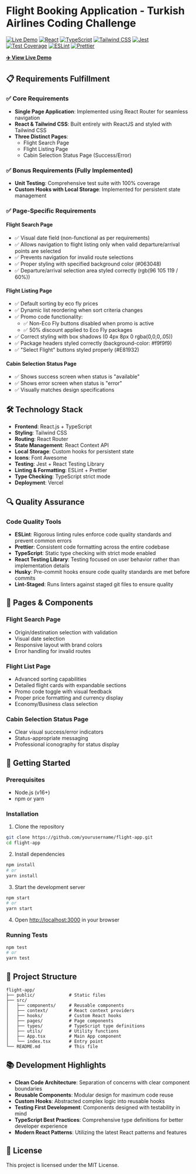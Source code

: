 # Flight Booking Application - Turkish Airlines Coding Challenge

[![Live Demo](https://img.shields.io/badge/demo-online-green.svg)](https://flight-app-rho-eight.vercel.app/)
[![React](https://img.shields.io/badge/React-18-blue.svg)](https://reactjs.org/)
[![TypeScript](https://img.shields.io/badge/TypeScript-5-blue.svg)](https://www.typescriptlang.org/)
[![Tailwind CSS](https://img.shields.io/badge/Tailwind%20CSS-3-blueviolet.svg)](https://tailwindcss.com/)
[![Jest](https://img.shields.io/badge/Jest-29-red.svg)](https://jestjs.io/)
[![Test Coverage](https://img.shields.io/badge/coverage-100%25-brightgreen.svg)](https://flight-app-rho-eight.vercel.app/)
[![ESLint](https://img.shields.io/badge/ESLint-8-4B32C3.svg)](https://eslint.org/)
[![Prettier](https://img.shields.io/badge/Prettier-3-F7B93E.svg)](https://prettier.io/)

**[✈️ View Live Demo](https://flight-app-rho-eight.vercel.app/)**

## 📋 Requirements Fulfillment

### ✅ Core Requirements
- **Single Page Application**: Implemented using React Router for seamless navigation
- **React & Tailwind CSS**: Built entirely with ReactJS and styled with Tailwind CSS
- **Three Distinct Pages**: 
  - Flight Search Page
  - Flight Listing Page 
  - Cabin Selection Status Page (Success/Error)

### ✅ Bonus Requirements (Fully Implemented)
- **Unit Testing**: Comprehensive test suite with 100% coverage
- **Custom Hooks with Local Storage**: Implemented for persistent state management

### ✅ Page-Specific Requirements

#### Flight Search Page
- ✅ Visual date field (non-functional as per requirements)
- ✅ Allows navigation to flight listing only when valid departure/arrival points are selected
- ✅ Prevents navigation for invalid route selections
- ✅ Proper styling with specified background color (#063048)
- ✅ Departure/arrival selection area styled correctly (rgb(96 105 119 / 60%))

#### Flight Listing Page
- ✅ Default sorting by eco fly prices
- ✅ Dynamic list reordering when sort criteria changes
- ✅ Promo code functionality:
  - ✅ Non-Eco Fly buttons disabled when promo is active
  - ✅ 50% discount applied to Eco Fly packages
- ✅ Correct styling with box shadows (0 4px 8px 0 rgba(0,0,0,.05))
- ✅ Package headers styled correctly (background-color: #f9f9f9)
- ✅ "Select Flight" buttons styled properly (#E81932)

#### Cabin Selection Status Page
- ✅ Shows success screen when status is "available"
- ✅ Shows error screen when status is "error"
- ✅ Visually matches design specifications

## 🛠️ Technology Stack

- **Frontend**: React.js + TypeScript
- **Styling**: Tailwind CSS
- **Routing**: React Router
- **State Management**: React Context API
- **Local Storage**: Custom hooks for persistent state
- **Icons**: Font Awesome
- **Testing**: Jest + React Testing Library
- **Linting & Formatting**: ESLint + Prettier
- **Type Checking**: TypeScript strict mode
- **Deployment**: Vercel

## 🔍 Quality Assurance

### Code Quality Tools
- **ESLint**: Rigorous linting rules enforce code quality standards and prevent common errors
- **Prettier**: Consistent code formatting across the entire codebase
- **TypeScript**: Static type checking with strict mode enabled
- **React Testing Library**: Testing focused on user behavior rather than implementation details
- **Husky**: Pre-commit hooks ensure code quality standards are met before commits
- **Lint-Staged**: Runs linters against staged git files to ensure quality


## 📱 Pages & Components

### Flight Search Page
- Origin/destination selection with validation
- Visual date selection
- Responsive layout with brand colors
- Error handling for invalid routes

### Flight List Page
- Advanced sorting capabilities
- Detailed flight cards with expandable sections
- Promo code toggle with visual feedback
- Proper price formatting and currency display
- Economy/Business class selection

### Cabin Selection Status Page
- Clear visual success/error indicators
- Status-appropriate messaging
- Professional iconography for status display


## 🚀 Getting Started

### Prerequisites
- Node.js (v16+)
- npm or yarn

### Installation

1. Clone the repository
```bash
git clone https://github.com/yourusername/flight-app.git
cd flight-app
```

2. Install dependencies
```bash
npm install
# or
yarn install
```

3. Start the development server
```bash
npm start
# or
yarn start
```

4. Open [http://localhost:3000](http://localhost:3000) in your browser

### Running Tests

```bash
npm test
# or
yarn test
```

## 🧩 Project Structure

```
flight-app/
├── public/             # Static files
├── src/
│   ├── components/     # Reusable components
│   ├── context/        # React context providers
│   ├── hooks/          # Custom React hooks
│   ├── pages/          # Page components
│   ├── types/          # TypeScript type definitions
│   ├── utils/          # Utility functions
│   ├── App.tsx         # Main App component
│   └── index.tsx       # Entry point
└── README.md           # This file
```

## 📚 Development Highlights

- **Clean Code Architecture**: Separation of concerns with clear component boundaries
- **Reusable Components**: Modular design for maximum code reuse
- **Custom Hooks**: Abstracted complex logic into reusable hooks
- **Testing First Development**: Components designed with testability in mind
- **TypeScript Best Practices**: Comprehensive type definitions for better developer experience
- **Modern React Patterns**: Utilizing the latest React patterns and features

## 📝 License

This project is licensed under the MIT License.
